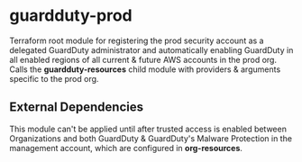 # guardduty-prod

Terraform root module for registering the prod security account as a delegated GuardDuty administrator and automatically enabling GuardDuty in all enabled regions of all current & future AWS accounts in the prod org. Calls the **guardduty-resources** child module with providers & arguments specific to the prod org.

## External Dependencies

This module can't be applied until after trusted access is enabled between Organizations and both GuardDuty & GuardDuty's Malware Protection in the management account, which are configured in **org-resources**.
